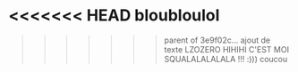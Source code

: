 <<<<<<< HEAD
bloubloulol
=======
>>>>>>> parent of 3e9f02c... ajout de texte
LZOZERO HIHIHI C'EST MOI SQUALALALALALA !!! :)))
c o u c o u  
 